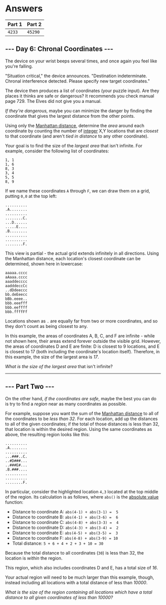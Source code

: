 # Answers

| Part 1 | Part 2  |
|--------|---------|
| `4233` | `45290` |

## --- Day 6: Chronal Coordinates ---

The device on your wrist beeps several times, and once again you feel like you're falling.

"Situation critical," the device announces. "Destination indeterminate. Chronal interference detected. Please specify new target coordinates."

The device then produces a list of coordinates (your puzzle input). Are they places it thinks are safe or dangerous? It recommends you check manual page 729. The Elves did not give you a manual.

_If they're dangerous,_ maybe you can minimize the danger by finding the coordinate that gives the largest distance from the other points.

Using only the [Manhattan distance](https://en.wikipedia.org/wiki/Taxicab_geometry), determine the _area_ around each coordinate by counting the number of [integer](https://en.wikipedia.org/wiki/Integer) X,Y locations that are _closest_ to that coordinate (and aren't _tied in distance_ to any other coordinate).

Your goal is to find the size of the _largest area_ that isn't infinite. For example, consider the following list of coordinates:

    1, 1
    1, 6
    8, 3
    3, 4
    5, 5
    8, 9
    

If we name these coordinates `A` through `F`, we can draw them on a grid, putting `0,0` at the top left:

    ..........
    .A........
    ..........
    ........C.
    ...D......
    .....E....
    .B........
    ..........
    ..........
    ........F.
    

This view is partial - the actual grid extends infinitely in all directions. Using the Manhattan distance, each location's closest coordinate can be determined, shown here in lowercase:

    aaaaa.cccc
    aAaaa.cccc
    aaaddecccc
    aadddeccCc
    ..dDdeeccc
    bb.deEeecc
    bBb.eeee..
    bbb.eeefff
    bbb.eeffff
    bbb.ffffFf
    

Locations shown as `.` are equally far from two or more coordinates, and so they don't count as being closest to any.

In this example, the areas of coordinates A, B, C, and F are infinite - while not shown here, their areas extend forever outside the visible grid. However, the areas of coordinates D and E are finite: D is closest to 9 locations, and E is closest to 17 (both including the coordinate's location itself). Therefore, in this example, the size of the largest area is _17_.

_What is the size of the largest area_ that isn't infinite?

-----------------

## --- Part Two ---

On the other hand, _if the coordinates are safe_, maybe the best you can do is try to find a _region_ near as many coordinates as possible.

For example, suppose you want the sum of the [Manhattan distance](https://en.wikipedia.org/wiki/Taxicab_geometry) to all of the coordinates to be _less than 32_. For each location, add up the distances to all of the given coordinates; if the total of those distances is less than 32, that location is within the desired region. Using the same coordinates as above, the resulting region looks like this:

    ..........
    .A........
    ..........
    ...###..C.
    ..#D###...
    ..###E#...
    .B.###....
    ..........
    ..........
    ........F.
    

In particular, consider the highlighted location `4,3` located at the top middle of the region. Its calculation is as follows, where `abs()` is the [absolute value](https://en.wikipedia.org/wiki/Absolute_value) function:

*   Distance to coordinate A: `abs(4-1) + abs(3-1) =  5`
*   Distance to coordinate B: `abs(4-1) + abs(3-6) =  6`
*   Distance to coordinate C: `abs(4-8) + abs(3-3) =  4`
*   Distance to coordinate D: `abs(4-3) + abs(3-4) =  2`
*   Distance to coordinate E: `abs(4-5) + abs(3-5) =  3`
*   Distance to coordinate F: `abs(4-8) + abs(3-9) = 10`
*   Total distance: `5 + 6 + 4 + 2 + 3 + 10 = 30`

Because the total distance to all coordinates (`30`) is less than 32, the location is _within_ the region.

This region, which also includes coordinates D and E, has a total size of _16_.

Your actual region will need to be much larger than this example, though, instead including all locations with a total distance of less than _10000_.

_What is the size of the region containing all locations which have a total distance to all given coordinates of less than 10000?_
